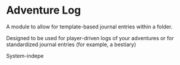 # Adventure Log

A module to allow for template-based journal entries within a folder.

Designed to be used for player-driven logs of your adventures or for standardized journal entries (for example, a bestiary)

System-indepe